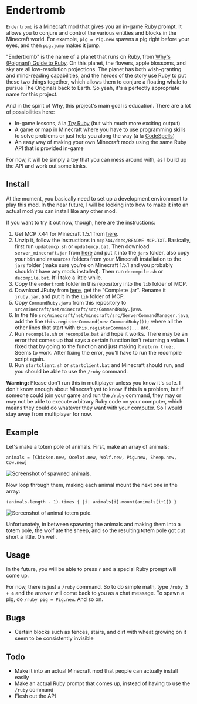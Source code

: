 # Endertromb

`Endertromb` is a [Minecraft](http://minecraft.net) mod that gives you an in-game [Ruby](http://ruby-lang.org) prompt. It allows you to conjure and control the various entities and blocks in the Minecraft world. For example, `pig = Pig.new` spawns a pig right before your eyes, and then `pig.jump` makes it jump.

"Endertromb" is the name of a planet that runs on Ruby, from [Why's (Poignant) Guide to Ruby](http://mislav.uniqpath.com/poignant-guide). On this planet, the flowers, apple blossoms, and sky are all low-resolution projections. The planet has both wish-granting and mind-reading capabilities, and the heroes of the story use Ruby to put these two things together, which allows them to conjure a floating whale to pursue The Originals back to Earth. So yeah, it's a perfectly appropriate name for this project.

And in the spirit of Why, this project's main goal is education. There are a lot of possibilities here:

* In-game lessons, à la [Try Ruby](http://tryruby.org) (but with much more exciting output)
* A game or map in Minecraft where you have to use programming skills to solve problems or just help you along the way (à la [CodeSpells](https://sites.google.com/a/eng.ucsd.edu/codespells))
* An easy way of making your own Minecraft mods using the same Ruby API that is provided in-game

For now, it will be simply a toy that you can mess around with, as I build up the API and work out some kinks.

## Install

At the moment, you basically need to set up a development environment to play this mod. In the near future, I will be looking into how to make it into an actual mod you can install like any other mod.

If you want to try it out now, though, here are the instructions:

1. Get MCP 7.44 for Minecraft 1.5.1 from [here](http://mcp.ocean-labs.de/index.php/MCP_Releases#Releases).
2. Unzip it, follow the instructions in `mcp744/docs/README-MCP.TXT`. Basically, first run `updatemcp.sh` or `updatemcp.bat`. Then download `server_minecraft.jar` from [here](https://minecraft.net/download) and put it into the `jars` folder, also copy your `bin` and `resources` folders from your Minecraft installation to the `jars` folder (make sure you're on Minecraft 1.5.1 and you probably shouldn't have any mods installed). Then run `decompile.sh` or `decompile.bat`. It'll take a little while.
3. Copy the `endertromb` folder in this repository into the `lib` folder of MCP.
4. Download JRuby from [here](http://www.jruby.org/download), get the "Complete .jar". Rename it `jruby.jar`, and put it in the `lib` folder of MCP.
5. Copy `CommandRuby.java` from this repository to `src/minecraft/net/minecraft/src/CommandRuby.java`.
6. In the file `src/minecraft/net/minecraft/src/ServerCommandManager.java`, add the line `this.registerCommand(new CommandRuby());` where all the other lines that start with `this.registerCommand(...` are.
7. Run `recompile.sh` or `recompile.bat` and hope it works. There may be an error that comes up that says a certain function isn't returning a value. I fixed that by going to the function and just making it `return true;`. Seems to work. After fixing the error, you'll have to run the recompile script again.
8. Run `startclient.sh` or `startclient.bat` and Minecraft should run, and you should be able to use the `/ruby` command.

**Warning:** Please don't run this in multiplayer unless you know it's safe. I don't know enough about Minecraft yet to know if this is a problem, but if someone could join your game and run the `/ruby` command, they may or may not be able to execute arbitrary Ruby code on your computer, which means they could do whatever they want with your computer. So I would stay away from multiplayer for now.

## Example

Let's make a totem pole of animals. First, make an array of animals:

    animals = [Chicken.new, Ocelot.new, Wolf.new, Pig.new, Sheep.new, Cow.new]

![Screenshot of spawned animals.](http://viewsourcecode.org/images/endertromb/1.png)

Now loop through them, making each animal mount the next one in the array:

    (animals.length - 1).times { |i| animals[i].mount(animals[i+1]) }

![Screenshot of animal totem pole.](http://viewsourcecode.org/images/endertromb/2.png)

Unfortunately, in between spawning the animals and making them into a totem pole, the wolf ate the sheep, and so the resulting totem pole got cut short a little. Oh well.

## Usage

In the future, you will be able to press `r` and a special Ruby prompt will come up.

For now, there is just a `/ruby` command. So to do simple math, type `/ruby 3 + 4` and the answer will come back to you as a chat message. To spawn a pig, do `/ruby pig = Pig.new`. And so on.

## Bugs

* Certain blocks such as fences, stairs, and dirt with wheat growing on it seem to be consistently invisible

## Todo

* Make it into an actual Minecraft mod that people can actually install easily
* Make an actual Ruby prompt that comes up, instead of having to use the `/ruby` command
* Flesh out the API

